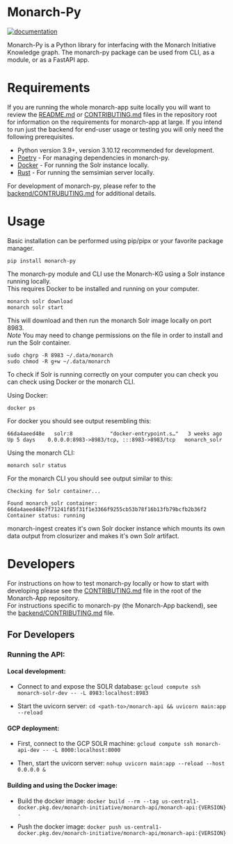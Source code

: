 # Monarch-Py

[![documentation](https://img.shields.io/badge/-Documentation-purple?logo=read-the-docs&logoColor=white&style=for-the-badge)](https://monarch-initiative.github.io/monarch-app)

Monarch-Py is a Python library for interfacing with the Monarch Initiative Knowledge graph. The monarch-py package can be used from CLI, as a module, or as a FastAPI app.

# Requirements

If you are running the whole monarch-app suite locally you will want to review the [README.md](../README.md) or [CONTRIBUTING.md](../CONTRIBUTING.md) files in the repository root for information on the requirements for monarch-app at large. If you intend to run just the backend for end-user usage or testing you will only need the following prerequisites.

- Python version 3.9+, version 3.10.12 recommended for development.
- [Poetry](https://python-poetry.org/docs/#installation) - For managing dependencies in monarch-py.
- [Docker](https://docs.docker.com/get-docker/) - For running the Solr instance locally.
- [Rust](https://www.rust-lang.org/tools/install) - For running the semsimian server locally.

For development of monarch-py, please refer to the [backend/CONTRUBUTING.md](CONTRIBUTING.md) for additional details.

# Usage

Basic installation can be performed using pip/pipx or your favorite package manager.

```
pip install monarch-py
```

The monarch-py module and CLI use the Monarch-KG using a Solr instance running locally.  
This requires Docker to be installed and running on your computer.  

```
monarch solr download
monarch solr start
```

This will download and then run the monarch Solr image locally on port 8983.  
*Note* You may need to change permissions on the file in order to install and run the Solr container.

```
sudo chgrp -R 8983 ~/.data/monarch
sudo chmod -R g+w ~/.data/monarch
```

To check if Solr is running correctly on your computer you can check you can check using Docker or the monarch CLI.

Using Docker:

```
docker ps
```

For docker you should see output resembling this:

```
66da4aeed48e   solr:8            "docker-entrypoint.s…"   3 weeks ago    Up 5 days    0.0.0.0:8983->8983/tcp, :::8983->8983/tcp   monarch_solr
```

Using the monarch CLI:

```
monarch solr status
```

For the monarch CLI you should see output similar to this:

```
Checking for Solr container...

Found monarch_solr container: 66da4aeed48e7f71241f85f31f1e3366f9255cb53b78f16b13fb79bcfb2b36f2
Container status: running
```

monarch-ingest creates it's own Solr docker instance which mounts its own data output from closurizer and makes it's own Solr artifact.

# Developers

For instructions on how to test monarch-py locally or how to start with developing please see the [CONTRIBUTING.md](../CONTRIBUTING.md) file in the root of the Monarch-App repository.  
For instructions specific to monarch-py (the Monarch-App backend), see the [backend/CONTRIBUTING.md](./CONTRIBUTING.md) file.

## For Developers

### Running the API:

#### Local development:

- Connect to and expose the SOLR database:
  `gcloud compute ssh monarch-solr-dev -- -L 8983:localhost:8983`

- Start the uvicorn server:
  `cd <path-to>/monarch-api && uvicorn main:app --reload`

#### GCP deployment:

- First, connect to the GCP SOLR machine:
  `gcloud compute ssh monarch-api-dev -- -L 8000:localhost:8000`

- Then, start the uvicorn server:
  `nohup uvicorn main:app --reload --host 0.0.0.0 &`

#### Building and using the Docker image:

- Build the docker image:
  `docker build --rm --tag us-central1-docker.pkg.dev/monarch-initiative/monarch-api/monarch-api:{VERSION} . `

- Push the docker image:
  `docker push us-central1-docker.pkg.dev/monarch-initiative/monarch-api/monarch-api:{VERSION}`
